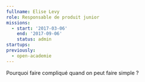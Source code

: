 ```yaml
---
fullname: Elise Levy
role: Responsable de produit junior
missions:
  - start: '2017-03-06'
    end: '2017-09-06'
    status: admin
startups:
previously:
  - open-academie
---
```


Pourquoi faire compliqué quand on peut faire simple ?
